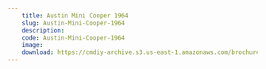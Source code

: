 ```yaml
---
    title: Austin Mini Cooper 1964
    slug: Austin-Mini-Cooper-1964
    description:
    code: Austin-Mini-Cooper-1964
    image:
    download: https://cmdiy-archive.s3.us-east-1.amazonaws.com/brochures/documents/Austin+Mini+Cooper+1964.pdf
---
```

<!-- Content of the page -->

##
        